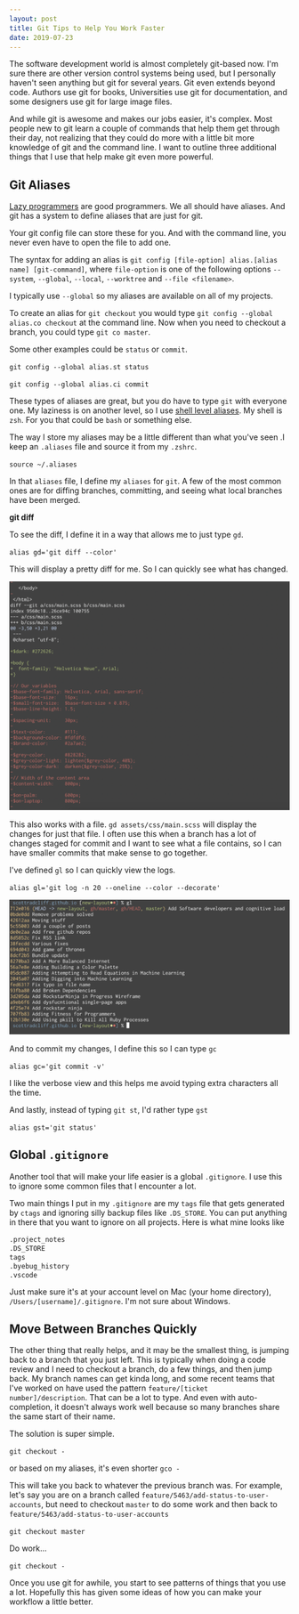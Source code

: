 ```yaml
---
layout: post
title: Git Tips to Help You Work Faster
date: 2019-07-23
---
```


The software development world is almost completely git-based now. I'm sure there are other version control systems being used, but I personally haven't seen anything but git for several years. Git even extends beyond code. Authors use git for books, Universities use git for documentation, and some designers use git for large image files.

And while git is awesome and makes our jobs easier, it's complex. Most people new to git learn a couple of commands that help them get through their day, not realizing that they could do more with a little bit more knowledge of git and the command line. I want to outline three additional things that I use that help make git even more powerful.

## Git Aliases
[Lazy programmers](http://blogoscoped.com/archive/2005-08-24-n14.html) are good programmers. We all should have aliases. And git has a system to define aliases that are just for git.

Your git config file can store these for you. And with the command line, you never even have to open the file to add one.

The syntax for adding an alias is `git config [file-option] alias.[alias name] [git-command]`, where `file-option` is one of the following options `--system`, `--global`,
       `--local`, `--worktree` and `--file <filename>`.

I typically use `--global` so my aliases are available on all of my projects.

To create an alias for `git checkout` you would type `git config --global alias.co checkout` at the command line. Now when you need to checkout a branch, you could type `git co master`.

Some other examples could be `status` or `commit`.

`git config --global alias.st status`

`git config --global alias.ci commit`

These types of aliases are great, but you do have to type `git` with everyone one. My laziness is on another level, so I use [shell level aliases](https://www.computerworld.com/article/2598087/how-to-use-aliases-in-linux-shell-commands.html). My shell is `zsh`. For you that could be `bash` or something else.

The way I store my aliases may be a little different than what you've seen .I keep an `.aliases` file and source it from my `.zshrc`.

`source ~/.aliases`

In that `aliases` file, I define my `aliases` for `git`. A few of the most common ones are for diffing branches, committing, and seeing what local branches have been merged.

**git diff**

To see the diff, I define it in a way that allows me to just type `gd`.

`alias gd='git diff --color'`

This will display a pretty diff for me. So I can quickly see what has changed.

![](/assets/images/git-diff.png)

This also works with a file. `gd assets/css/main.scss` will display the changes for just that file. I often use this when a branch has a lot of changes staged for commit and I want to see what a file contains, so I can have smaller commits that make sense to go together.

I've defined `gl` so I can quickly view the logs.

`alias gl='git log -n 20 --oneline --color --decorate'`

![](/assets/images/git-log.png)

And to commit my changes, I define this so I can type `gc`

`alias gc='git commit -v'`

I like the verbose view and this helps me avoid typing extra characters all the
time.

And lastly, instead of typing `git st`, I'd rather type `gst`

`alias gst='git status'`

## Global `.gitignore`
Another tool that will make your life easier is a global `.gitignore`. I use this to ignore some common files that I encounter a lot. 

Two main things I put in my `.gitignore` are my `tags` file that gets generated by `ctags` and ignoring silly backup files like `.DS_STORE`. You can put anything in there that you want to ignore on all projects. Here is what mine looks like

```
.project_notes
.DS_STORE
tags
.byebug_history
.vscode
```


Just make sure it's at your account level on Mac (your home directory), `/Users/[username]/.gitignore`. I'm not sure about Windows.


## Move Between Branches Quickly

The other thing that really helps, and it may be the smallest thing, is jumping back to a branch that you just left. This is typically when doing a code review and I need to checkout a branch, do a few things, and then jump back. My branch names can get kinda long, and some recent teams that I've worked on have used the pattern `feature/[ticket number]/description`. That can be a lot to type. And even with auto-completion, it doesn't always work well because so many branches share the same start of their name.

The solution is super simple.

`git checkout -`

or based on my aliases, it's even shorter `gco -`

This will take you back to whatever the previous branch was. For example, let's say you are on a branch called `feature/5463/add-status-to-user-accounts`, but need to checkout `master` to do some work and then back to `feature/5463/add-status-to-user-accounts`

`git checkout master`

 Do work...

`git checkout -`

Once you use git for awhile, you start to see patterns of things that you use a lot. Hopefully this has given some ideas of how you can make your workflow a  little better.

